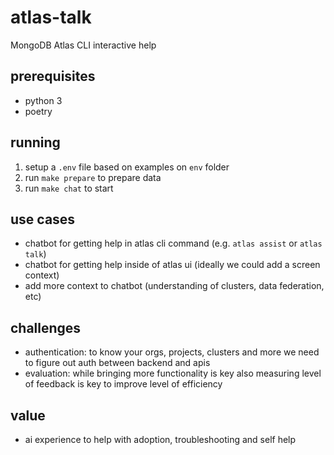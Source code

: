 # atlas-talk
MongoDB Atlas CLI interactive help

## prerequisites
- python 3
- poetry

## running

1. setup a `.env` file based on examples on `env` folder
2. run `make prepare` to prepare data
3. run `make chat` to start

## use cases

- chatbot for getting help in atlas cli command (e.g. `atlas assist` or `atlas talk`)
- chatbot for getting help inside of atlas ui (ideally we could add a screen context)
- add more context to chatbot (understanding of clusters, data federation, etc)

## challenges

- authentication: to know your orgs, projects, clusters and more we need to figure out auth between backend and apis
- evaluation: while bringing more functionality is key also measuring level of feedback is key to improve level of efficiency

## value
- ai experience to help with adoption, troubleshooting and self help
